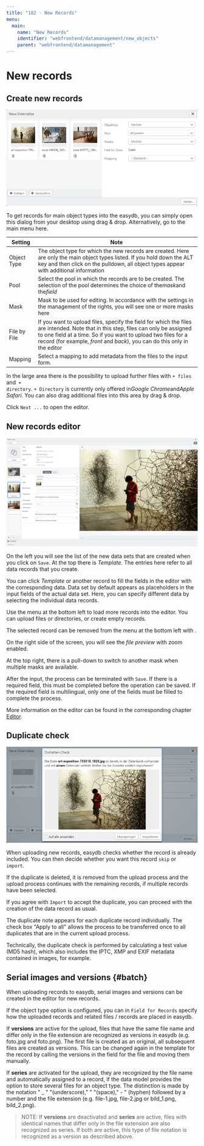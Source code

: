```yaml
---
title: "182 - New Records"
menu:
  main:
    name: "New Records"
    identifier: "webfrontend/datamanagement/new_objects"
    parent: "webfrontend/datamanagement"
---
```

# New records

## Create new records

![New records](new_object_en.png)

To get records for main object types into the easydb, you can simply open this dialog from your desktop using drag & drop. Alternatively, go to the main menu here.

| Setting | Note |
|---|---|
| Object Type | The object type for which the new records are created. Here are only the main object types listed. If you hold down the ALT key and then click on the pulldown, all object types appear with additional information|
| Pool | Select the pool in which the records are to be created. The selection of the pool determines the choice of the*mask*and the*field*|
| Mask | Mask to be used for editing. In accordance with the settings in the management of the rights, you will see one or more masks here|
| File by File | If you want to upload files, specify the field for which the files are intended. Note that in this step, files can only be assigned to one field at a time. So if you want to upload two files for a record (for example, *front* and *back*), you can do this only in the editor|
| Mapping | Select a mapping to add metadata from the files to the input form. |

In the large area there is the possibility to upload further files with <code class="button">+ files</code> and<code class="button"> + directory</code>. <code class="button">+ Directory</code> is currently only offered in*Google Chrome*and*Apple Safari*. You can also drag additional files into this area by drag & drop.

Click <code class="button">Next ...</code> to open the editor.


## New records editor

![New Records Editor with 9 Images](new_object_edit_en.png)

On the left you will see the list of the new data sets that are created when you click on <code class="button">Save</code>. At the top there is *Template*. The entries here refer to all data records that you create.

You can click *Template* or another record to fill the fields in the editor with the corresponding data. Data set by default appears as placeholders in the input fields of the actual data set. Here, you can specify different data by selecting the individual data records.

Use the menu at the bottom left to load more records into the editor. You can upload files or directories, or create empty records.

The selected record can be removed from the menu at the bottom left with <i class="fa fa-minus"></i>.

On the right side of the screen, you will see the *file preview* with zoom enabled.

At the top right, there is a pull-down to switch to another mask when multiple masks are available.

After the input, the process can be terminated with <code class="button">Save</code>. If there is a required field, this must be completed before the operation can be saved. If the required field is multilingual, only one of the fields must be filled to complete the process.

More information on the editor can be found in the corresponding chapter [Editor](../search/editor).

## Duplicate check

![Duplicate Review](dublettencheck_en.png)

When uploading new records, easydb checks whether the record is already included. You can then decide whether you want this record <code class="button">skip</code> or<code class="button"> import</code>.

If the duplicate is deleted, it is removed from the upload process and the upload process continues with the remaining records, if multiple records have been selected.

If you agree with <code class="button">Import</code> to accept the duplicate, you can proceed with the creation of the data record as usual.

The duplicate note appears for each duplicate record individually. The check box "Apply to all" allows the process to be transferred once to all duplicates that are in the current upload process.

Technically, the duplicate check is performed by calculating a test value (MD5 hash), which also includes the IPTC, XMP and EXIF ​​metadata contained in images, for example.

## Serial images and versions {#batch}

When uploading records to easydb, serial images and versions can be created in the editor for new records.

If the object type option is configured, you can in ```Field for Records``` specify how the uploaded records and related files / records are placed in easydb.

If **versions** are active for the upload, files that have the same file name and differ only in the file extension are recognized as versions in easydb (e.g. foto.jpg and foto.png). The first file is created as an original, all subsequent files are created as versions. This can be changed again in the template for the record by calling the versions in the field for the file and moving them manually.

If **series** are activated for the upload, they are recognized by the file name and automatically assigned to a record, if the data model provides the option to store several files for an object type. The distinction is made by the notation " _ " "(underscore)," " "(space)," - " (hyphen) followed by a number and the file extension (e.g. file-1.jpg, file-2.jpg or bild_1.png, bild_2.png).

> NOTE: If **versions** are deactivated and **series** are active, files with identical names that differ only in the file extension are also recognized as series. If both are active, this type of file notation is recognized as a version as described above.


